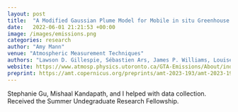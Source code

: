 ```yaml
---
layout: post
title:  "A Modified Gaussian Plume Model for Mobile in situ Greenhouse Gas Measurements"
date:   2022-06-01 21:21:53 +00:00
image: /images/emissions.png
categories: research
author: "Amy Mann"
venue: "Atmospheric Measurement Techniques"
authors: "Lawson D. Gillespie, Sébastien Ars, James P. Williams, Louise Klotz, Tianjie Feng, Stephanie Gu,Mishaal Kandapath, <strong>Amy Mann</strong>, Michael Raczkowski, Mary Kang, Felix Vogel, Debra Wunch"
website: https://www.atmosp.physics.utoronto.ca/GTA-Emissions/About/index.html
preprint: https://amt.copernicus.org/preprints/amt-2023-193/amt-2023-193.pdf
---
```

Stephanie Gu, Mishaal Kandapath, and I helped with data collection. Received the Summer Undegraduate Research Fellowship. 
